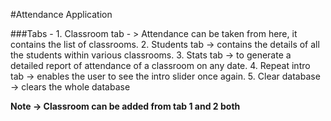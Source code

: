 #Attendance Application

###Tabs -
    1. Classroom tab  - > Attendance can be taken from here, it contains the list of classrooms.
    2. Students tab -> contains the details of all the students within various classrooms.
    3. Stats tab -> to generate a detailed report of attendance of a classroom on any date.
    4. Repeat intro tab -> enables the user to see the intro slider once again. 
    5. Clear database -> clears the whole database

**Note -> Classroom can be added from tab 1 and 2 both**

